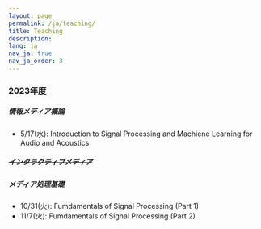 ```yaml
---
layout: page
permalink: /ja/teaching/
title: Teaching
description:
lang: ja 
nav_ja: true
nav_ja_order: 3
---
```


### 2023年度

##### 情報メディア概論
- 5/17(水): Introduction to Signal Processing and Machiene Learning for Audio and Acoustics

##### ~~インタラクティブメディア~~

##### メディア処理基礎
- 10/31(火): Fumdamentals of Signal Processing (Part 1)
- 11/7(火): Fumdamentals of Signal Processing (Part 2)
